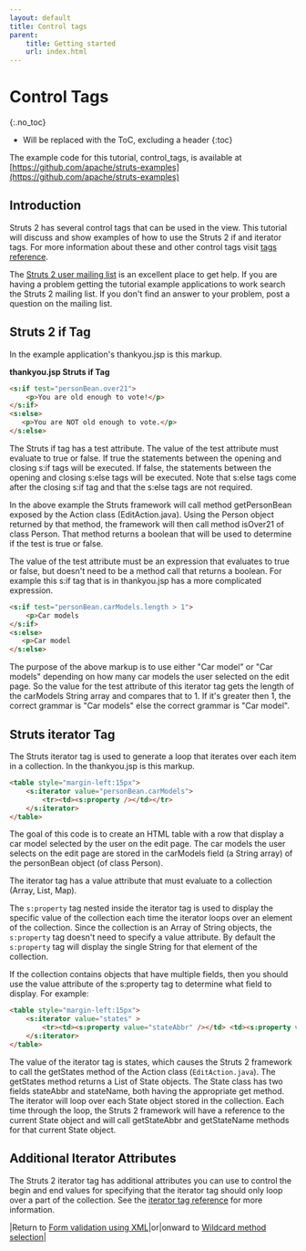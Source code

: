 ```yaml
---
layout: default
title: Control tags
parent:
    title: Getting started
    url: index.html
---
```


# Control Tags
{:.no_toc}

* Will be replaced with the ToC, excluding a header
{:toc}

The example code for this tutorial, control_tags, is available at [https://github.com/apache/struts-examples](https://github.com/apache/struts-examples)

## Introduction

Struts 2 has several control tags that can be used in the view. This tutorial will discuss and show examples of how to use the Struts 2 if and iterator tags. For more information about these and other control tags visit [tags reference](http://cwiki.apache.org/confluence/display/WW/Generic+Tag+Reference).

The [Struts 2 user mailing list](http://struts.apache.org/mail.html) is an excellent place to get help. If you are having a problem getting the tutorial example applications to work search the Struts 2 mailing list. If you don't find an answer to your problem, post a question on the mailing list.

## Struts 2 if Tag

In the example application's thankyou.jsp is this markup.

**thankyou.jsp Struts if Tag**

```html
<s:if test="personBean.over21">
    <p>You are old enough to vote!</p>
</s:if>
<s:else>
   <p>You are NOT old enough to vote.</p>
</s:else>
```

The Struts if tag has a test attribute. The value of the test attribute must evaluate to true or false. If true the statements between the opening and closing s:if tags will be executed. If false, the statements between the opening and closing s:else tags will be executed. Note that s:else tags come after the closing s:if tag and that the s:else tags are not required.

In the above example the Struts framework will call method getPersonBean exposed by the Action class (EditAction.java). Using the Person object returned by that method, the framework will then call method isOver21 of class Person. That method returns a boolean that will be used to determine if the test is true or false.

The value of the test attribute must be an expression that evaluates to true or false, but doesn't need to be a method call that returns a boolean. For example this s:if tag that is in thankyou.jsp has a more complicated expression.

```html
<s:if test="personBean.carModels.length > 1">
    <p>Car models
</s:if>
<s:else>
   <p>Car model
</s:else>
```

The purpose of the above markup is to use either "Car model" or "Car models" depending on how many car models the user selected on the edit page. So the value for the test attribute of this iterator tag gets the length of the carModels String array and compares that to 1. If it's greater then 1, the correct grammar is "Car models" else the correct grammar is "Car model".

## Struts iterator Tag

The Struts iterator tag is used to generate a loop that iterates over each item in a collection. In the thankyou.jsp is this markup.

```html
<table style="margin-left:15px">
    <s:iterator value="personBean.carModels">
        <tr><td><s:property /></td></tr>
    </s:iterator>
</table>
```

The goal of this code is to create an HTML table with a row that display a car model selected by the user on the edit page. The car models the user selects on the edit page are stored in the carModels field (a String array) of the personBean object (of class Person).

The iterator tag has a value attribute that must evaluate to a collection (Array, List, Map).

The `s:property` tag nested inside the iterator tag is used to display the specific value of the collection each time the iterator loops over an element of the collection. Since the collection is an Array of String objects, the `s:property` tag doesn't need to specify a value attribute. By default the `s:property` tag will display the single String for that element of the collection.

If the collection contains objects that have multiple fields, then you should use the value attribute of the s:property tag to determine what field to display. For example:

```html
<table style="margin-left:15px">
    <s:iterator value="states" >	
        <tr><td><s:property value="stateAbbr" /></td> <td><s:property value="stateName" /></tr>
    </s:iterator>
</table>
```

The value of the iterator tag is states, which causes the Struts 2 framework to call the getStates method of the Action class (`EditAction.java`). The getStates method returns a List of State objects. The State class has two fields stateAbbr and stateName, both having the appropriate get method. The iterator will loop over each State object stored in the collection. Each time through the loop, the Struts 2 framework will have a reference to the current State object and will call getStateAbbr and getStateName methods for that current State object.

## Additional Iterator Attributes

The Struts 2 iterator tag has additional attributes you can use to control the begin and end values for specifying that the iterator tag should only loop over a part of the collection. See the [iterator tag reference](https://cwiki.apache.org/confluence/display/WW/iterator) for more information.

|Return to [Form validation using XML](form-validation-using-xml.md)|or|onward to [Wildcard method selection](wildcard-method-selection.html)|
